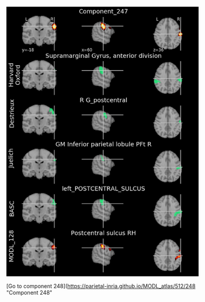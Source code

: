 


![247](preliminary/247.jpg "Component 247")

[Go to component 248](https://parietal-inria.github.io/MODL_atlas/512/248 "Component 248"